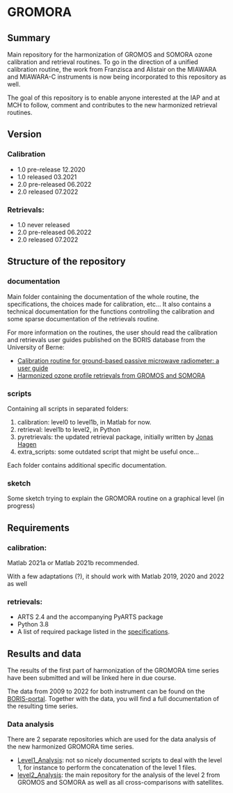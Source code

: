 # GROMORA 

## Summary
Main repository for the harmonization of GROMOS and SOMORA ozone calibration and retrieval routines. To go in the direction of a unified calibration routine, the work from Franzisca and Alistair on the MIAWARA and MIAWARA-C instruments is now being incorporated to this repository as well. 

The goal of this repository is to enable anyone interested at the IAP and at MCH to follow, comment and contributes to the new harmonized retrieval routines.

## Version

### Calibration
* 1.0 pre-release 12.2020
* 1.0 released 03.2021
* 2.0 pre-released 06.2022
* 2.0 released 07.2022

### Retrievals:
* 1.0 never released
* 2.0 pre-released 06.2022
* 2.0 released 07.2022

## Structure of the repository
### documentation 
Main folder containing the documentation of the whole routine, the specifications, the choices made for calibration, etc... It also contains a technical documentation for the functions controlling the calibration and some sparse documentation of the retrievals routine. 

For more information on the routines, the user should read the calibration and retrievals user guides published on the BORIS database from the University of Berne:

* [Calibration routine for ground-based passive microwave radiometer: a user guide ](https://boris.unibe.ch/id/eprint/164418)
* [Harmonized ozone profile retrievals from GROMOS and SOMORA](https://boris.unibe.ch/170121/)

### scripts
Containing all scripts in separated folders: 
1. calibration: level0 to level1b, in Matlab for now. 
2. retrieval: level1b to level2, in Python
3. pyretrievals: the updated retrieval package, initially written by [Jonas Hagen](https://github.com/jonas-hagen/pyretrievals)
4. extra_scripts: some outdated script that might be useful once...

Each folder contains additional specific documentation. 

### sketch

Some sketch trying to explain the GROMORA routine on a graphical level (in progress)

## Requirements

### calibration: 
Matlab 2021a or Matlab 2021b recommended. 

With a few adaptations (?), it should work with Matlab 2019, 2020 and 2022 as well

### retrievals:
* ARTS 2.4 and the accompanying PyARTS package
* Python 3.8
* A list of required package listed in the [specifications](scripts/env_file_GROMORA.txt). 

## Results and data

The results of the first part of harmonization of the GROMORA time series have been submitted and will be linked here in due course.

The data from 2009 to 2022 for both instrument can be found on the [BORIS-portal](https://boris-portal.unibe.ch/cris/project/pj00023). Together with the data, you will find a full documentation of the resulting time series.

### Data analysis

There are 2 separate repositories which are used for the data analysis of the new harmonized GROMORA time series. 

* [Level1_Analysis](https://git.iap.unibe.ch/IAP_MCH/Level1_Analysis): not so nicely documented scripts to deal with the level 1, for instance to perform the concatenation of the level 1 files.
* [level2_Analysis](https://git.iap.unibe.ch/IAP_MCH/level2_analysis): the main repository for the analysis of the level 2 from GROMOS and SOMORA as well as all cross-comparisons with satellites.
